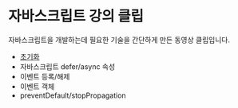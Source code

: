 # 자바스크립트 강의 클립
자바스크립트을 개발하는데 필요한 기술을 간단하게 만든 동영상 클립입니다.

- [초기화](/unit/init)
- 자바스크립트 defer/async 속성
- 이벤트 등록/해제
- 이벤트 객체
- preventDefault/stopPropagation
